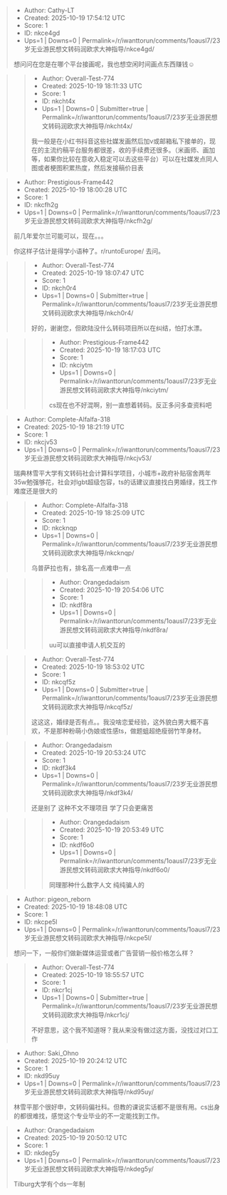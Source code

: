 > - Author: Cathy-LT
> - Created: 2025-10-19 17:54:12 UTC
> - Score: 1
> - ID: nkce4gd
> - Ups=1 | Downs=0 | Permalink=/r/iwanttorun/comments/1oausl7/23岁无业游民想文转码润欧求大神指导/nkce4gd/
>
> 想问问在您是在哪个平台接画呢，我也想空闲时间画点东西赚钱☺️

>> - Author: Overall-Test-774
>> - Created: 2025-10-19 18:11:33 UTC
>> - Score: 1
>> - ID: nkcht4x
>> - Ups=1 | Downs=0 | Submitter=true | Permalink=/r/iwanttorun/comments/1oausl7/23岁无业游民想文转码润欧求大神指导/nkcht4x/
>>
>> 我一般是在小红书抖音这些社媒发画然后加v或邮箱私下接单的，现在的主流约稿平台服务都很差，收的手续费还很多。（米画师、画加等，如果你比较在意收入稳定可以去这些平台）可以在社媒发点同人图或者梗图积累热度，然后发接稿价目表

> - Author: Prestigious-Frame442
> - Created: 2025-10-19 18:00:28 UTC
> - Score: 1
> - ID: nkcfh2g
> - Ups=1 | Downs=0 | Permalink=/r/iwanttorun/comments/1oausl7/23岁无业游民想文转码润欧求大神指导/nkcfh2g/
>
> 前几年爱尔兰可能可以，现在。。。
> 
> 你这样子估计是得学小语种了。r/runtoEurope/ 去问。

>> - Author: Overall-Test-774
>> - Created: 2025-10-19 18:07:47 UTC
>> - Score: 1
>> - ID: nkch0r4
>> - Ups=1 | Downs=0 | Submitter=true | Permalink=/r/iwanttorun/comments/1oausl7/23岁无业游民想文转码润欧求大神指导/nkch0r4/
>>
>> 好的，谢谢您，但欧陆没什么转码项目所以在纠结，怕打水漂。

>>> - Author: Prestigious-Frame442
>>> - Created: 2025-10-19 18:17:03 UTC
>>> - Score: 1
>>> - ID: nkciytm
>>> - Ups=1 | Downs=0 | Permalink=/r/iwanttorun/comments/1oausl7/23岁无业游民想文转码润欧求大神指导/nkciytm/
>>>
>>> cs现在也不好混啊，别一直想着转码。反正多问多查资料吧

> - Author: Complete-Alfalfa-318
> - Created: 2025-10-19 18:21:19 UTC
> - Score: 1
> - ID: nkcjv53
> - Ups=1 | Downs=0 | Permalink=/r/iwanttorun/comments/1oausl7/23岁无业游民想文转码润欧求大神指导/nkcjv53/
>
> 瑞典林雪平大学有文转码社会计算科学项目，小城市+政府补贴宿舍两年35w勉强够花，社会对lgbt超级包容，ts的话建议直接找白男婚绿，找工作难度还是很大的

>> - Author: Complete-Alfalfa-318
>> - Created: 2025-10-19 18:25:09 UTC
>> - Score: 1
>> - ID: nkcknqp
>> - Ups=1 | Downs=0 | Permalink=/r/iwanttorun/comments/1oausl7/23岁无业游民想文转码润欧求大神指导/nkcknqp/
>>
>> 乌普萨拉也有，排名高一点难申一点

>>> - Author: Orangedadaism
>>> - Created: 2025-10-19 20:54:06 UTC
>>> - Score: 1
>>> - ID: nkdf8ra
>>> - Ups=1 | Downs=0 | Permalink=/r/iwanttorun/comments/1oausl7/23岁无业游民想文转码润欧求大神指导/nkdf8ra/
>>>
>>> uu可以直接申请人机交互的

>> - Author: Overall-Test-774
>> - Created: 2025-10-19 18:53:02 UTC
>> - Score: 1
>> - ID: nkcqf5z
>> - Ups=1 | Downs=0 | Submitter=true | Permalink=/r/iwanttorun/comments/1oausl7/23岁无业游民想文转码润欧求大神指导/nkcqf5z/
>>
>> 这这这，婚绿是否有点。。我没啥恋爱经验，这外貌白男大概不喜欢，不是那种粉萌小伪娘或性感ts，做题蛆超绝瘦弱竹竿身材。

>> - Author: Orangedadaism
>> - Created: 2025-10-19 20:53:24 UTC
>> - Score: 1
>> - ID: nkdf3k4
>> - Ups=1 | Downs=0 | Permalink=/r/iwanttorun/comments/1oausl7/23岁无业游民想文转码润欧求大神指导/nkdf3k4/
>>
>> 还是别了 这种不文不理项目 学了只会更痛苦

>>> - Author: Orangedadaism
>>> - Created: 2025-10-19 20:53:49 UTC
>>> - Score: 1
>>> - ID: nkdf6o0
>>> - Ups=1 | Downs=0 | Permalink=/r/iwanttorun/comments/1oausl7/23岁无业游民想文转码润欧求大神指导/nkdf6o0/
>>>
>>> 同理那种什么数字人文 纯纯骗人的

> - Author: pigeon_reborn
> - Created: 2025-10-19 18:48:08 UTC
> - Score: 1
> - ID: nkcpe5l
> - Ups=1 | Downs=0 | Permalink=/r/iwanttorun/comments/1oausl7/23岁无业游民想文转码润欧求大神指导/nkcpe5l/
>
> 想问一下，一般你们做新媒体运营或者广告营销一般价格怎么样？

>> - Author: Overall-Test-774
>> - Created: 2025-10-19 18:55:57 UTC
>> - Score: 1
>> - ID: nkcr1cj
>> - Ups=1 | Downs=0 | Submitter=true | Permalink=/r/iwanttorun/comments/1oausl7/23岁无业游民想文转码润欧求大神指导/nkcr1cj/
>>
>> 不好意思，这个我不知道呀？我从来没有做过这方面，没找过对口工作

> - Author: Saki_Ohno
> - Created: 2025-10-19 20:24:12 UTC
> - Score: 1
> - ID: nkd95uy
> - Ups=1 | Downs=0 | Permalink=/r/iwanttorun/comments/1oausl7/23岁无业游民想文转码润欧求大神指导/nkd95uy/
>
> 林雪平那个很好申，文转码偏社科。但教的课说实话都不是很有用。cs出身的都很难找，感觉这个专业毕业的不一定能找到工作。

> - Author: Orangedadaism
> - Created: 2025-10-19 20:50:12 UTC
> - Score: 1
> - ID: nkdeg5y
> - Ups=1 | Downs=0 | Permalink=/r/iwanttorun/comments/1oausl7/23岁无业游民想文转码润欧求大神指导/nkdeg5y/
>
> Tilburg大学有个ds一年制
